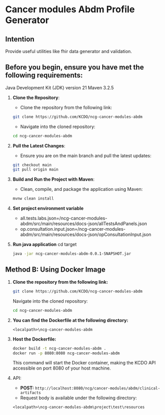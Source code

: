# Cancer modules Abdm Profile Generator

## Intention
Provide useful utilities like fhir data generator and validation.

## Before you begin, ensure you have met the following requirements:

Java Development Kit (JDK) version 21
Maven 3.2.5

1. **Clone the Repository**:
    - Clone the repository from the following link:
    ```bash
    git clone https://github.com/KCDO/ncg-cancer-modules-abdm
    ```
    - Navigate into the cloned repository:
    ```bash
    cd ncg-cancer-modules-abdm
    ```

2. **Pull the Latest Changes**:
    - Ensure you are on the main branch and pull the latest updates:
    ```bash
    git checkout main
    git pull origin main
    ```

3. **Build and Run the Project with Maven**:
    - Clean, compile, and package the application using Maven:
    ```bash
    mvnw clean install
    ```

4. **Set project environment variable**
    - all.tests.labs.json=<localpath>/ncg-cancer-modules-abdm/src/main/resources/docs-json/allTestsAndPanels.json
    - op.consultation.input.json=<localpath>/ncg-cancer-modules-abdm/src/main/resources/docs-json/opConsultationInput.json

5. **Run java application**
    cd target 
    ```bash
    java -jar ncg-cancer-modules-abdm-0.0.1-SNAPSHOT.jar
    ```

## Method B: Using Docker Image

1. **Clone the repository from the following link:**
    ```sh
    git clone https://github.com/KCDO/ncg-cancer-modules-abdm
    ```
    Navigate into the cloned repository:
    ```sh
    cd ncg-cancer-modules-abdm
    ```

2. **You can find the Dockerfile at the following directory:**
    ```
    <localpath>\ncg-cancer-modules-abdm
    ```

3. **Host the Dockerfile:**
    ```sh
    docker build -t ncg-cancer-modules-abdm .
    docker run -p 8080:8080 ncg-cancer-modules-abdm
    ```
    This command will start the Docker container, making the KCDO API accessible on port 8080 of your host machine.

4. API:
    - **POST:** `http://localhost:8080/ncg/cancer-modules/abdm/clinical-artifacts`
    - Request body is available under the following directory:
    ```
    <localpath>\ncg-cancer-modules-abdm\project\test\resources
    ```
